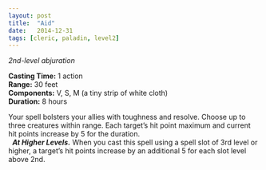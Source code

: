 ```yaml
---
layout: post
title:  "Aid"
date:   2014-12-31
tags: [cleric, paladin, level2]
---
```


_2nd-level abjuration_

**Casting Time:** 1 action  
**Range:** 30 feet  
**Components:** V, S, M (a tiny strip of white cloth)  
**Duration:** 8 hours

Your spell bolsters your allies with toughness and resolve. Choose up to three creatures within range. Each target’s hit point maximum and current hit points increase by 5 for the duration.  
&nbsp;&nbsp;_**At Higher Levels.**_ When you cast this spell using a spell slot of 3rd level or higher, a target’s hit points increase by an additional 5 for each slot level above 2nd.
